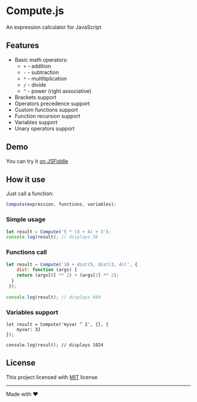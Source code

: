# Compute.js

An expression calculator for JavaScript


## Features

- Basic math operators:
    - `+` - addition
    - `-` - subtraction
    - `*` - multltiplication
    - `/` - divide
    - `^` - power (right associative)
- Brackets support
- Operators precedence support
- Custom functions support
- Function recursion support
- Variables support
- Unary operators support

## Demo

You can try it [on JSFiddle](https://jsfiddle.net/malikzh/bLgsv3uz/)

## How it use

Just call a function:

```js
Compute(expression, functions, variables);
```

### Simple usage

```js
let result = Compute('5 * (3 + 4) + 3');
console.log(result); // displays 38
```

### Functions call

```js
let result = Compute('10 + dist(5, dist(3, 4))', {
	dist: function (args) {
  	return (args[0] ** 2) + (args[1] ** 2);
  }
 });
 
console.log(result); // displays 660
```

### Variables support

```
let result = Compute('myvar ^ 2', {}, {
	myvar: 32
});
 
console.log(result); // displays 1024
```

## License

This project licensed with [MIT](LICENSE) license

---

Made with ❤️

